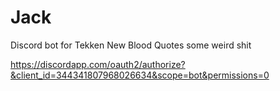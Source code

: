 # Jack
Discord bot for Tekken New Blood
Quotes some weird shit

https://discordapp.com/oauth2/authorize?&client_id=344341807968026634&scope=bot&permissions=0
